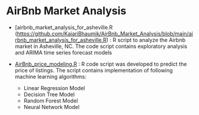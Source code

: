 # AirBnb Market Analysis

- [airbnb_market_analysis_for_asheville.R (https://github.com/KajariBhaumik/AirBnb_Market_Analysis/blob/main/airbnb_market_analysis_for_asheville.R) : R script to analyze the Airbnb market in Asheville, NC. The code script contains exploratory analysis and ARIMA time series forecast models

- [AirBnb_price_modeling.R](https://github.com/KajariBhaumik/AirBnb_Market_Analysis/blob/main/AirBnb_price_modeling.r) : R code script was developed to predict the price of listings. The script contains implementation of following machine learning algorithms:
  * Linear Regression Model
  * Decision Tree Model
  * Random Forest Model
  * Neural Network Model
